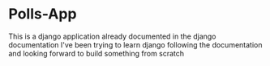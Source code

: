 # Polls-App
  This is a django application already documented in the django documentation
  I've been trying to learn django following the documentation and looking forward to build something from scratch
